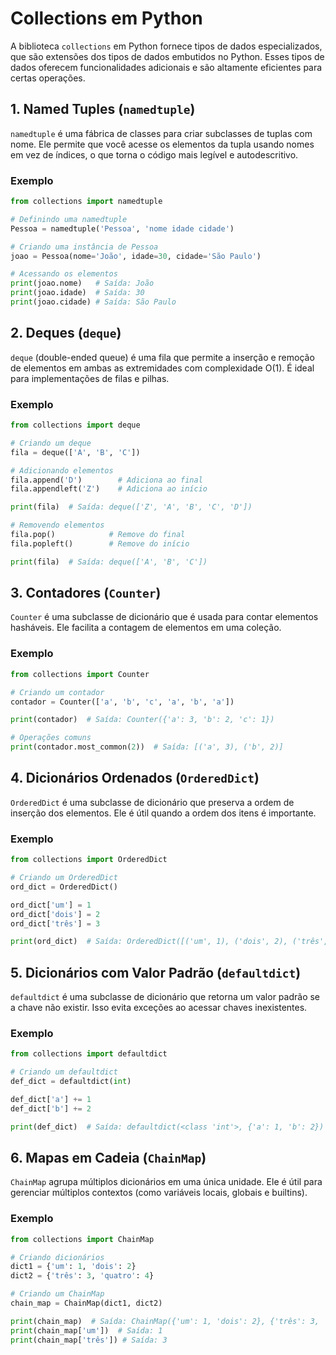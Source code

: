 # Collections em Python

A biblioteca `collections` em Python fornece tipos de dados especializados, que são extensões dos tipos de dados embutidos no Python. Esses tipos de dados oferecem funcionalidades adicionais e são altamente eficientes para certas operações.

## 1. Named Tuples (`namedtuple`)

`namedtuple` é uma fábrica de classes para criar subclasses de tuplas com nome. Ele permite que você acesse os elementos da tupla usando nomes em vez de índices, o que torna o código mais legível e autodescritivo.

### Exemplo

```python
from collections import namedtuple

# Definindo uma namedtuple
Pessoa = namedtuple('Pessoa', 'nome idade cidade')

# Criando uma instância de Pessoa
joao = Pessoa(nome='João', idade=30, cidade='São Paulo')

# Acessando os elementos
print(joao.nome)   # Saída: João
print(joao.idade)  # Saída: 30
print(joao.cidade) # Saída: São Paulo
```

## 2. Deques (`deque`)

`deque` (double-ended queue) é uma fila que permite a inserção e remoção de elementos em ambas as extremidades com complexidade O(1). É ideal para implementações de filas e pilhas.

### Exemplo

```python
from collections import deque

# Criando um deque
fila = deque(['A', 'B', 'C'])

# Adicionando elementos
fila.append('D')        # Adiciona ao final
fila.appendleft('Z')    # Adiciona ao início

print(fila)  # Saída: deque(['Z', 'A', 'B', 'C', 'D'])

# Removendo elementos
fila.pop()            # Remove do final
fila.popleft()        # Remove do início

print(fila)  # Saída: deque(['A', 'B', 'C'])
```

## 3. Contadores (`Counter`)

`Counter` é uma subclasse de dicionário que é usada para contar elementos hasháveis. Ele facilita a contagem de elementos em uma coleção.

### Exemplo

```python
from collections import Counter

# Criando um contador
contador = Counter(['a', 'b', 'c', 'a', 'b', 'a'])

print(contador)  # Saída: Counter({'a': 3, 'b': 2, 'c': 1})

# Operações comuns
print(contador.most_common(2))  # Saída: [('a', 3), ('b', 2)]
```

## 4. Dicionários Ordenados (`OrderedDict`)

`OrderedDict` é uma subclasse de dicionário que preserva a ordem de inserção dos elementos. Ele é útil quando a ordem dos itens é importante.

### Exemplo

```python
from collections import OrderedDict

# Criando um OrderedDict
ord_dict = OrderedDict()

ord_dict['um'] = 1
ord_dict['dois'] = 2
ord_dict['três'] = 3

print(ord_dict)  # Saída: OrderedDict([('um', 1), ('dois', 2), ('três', 3)])
```

## 5. Dicionários com Valor Padrão (`defaultdict`)

`defaultdict` é uma subclasse de dicionário que retorna um valor padrão se a chave não existir. Isso evita exceções ao acessar chaves inexistentes.

### Exemplo

```python
from collections import defaultdict

# Criando um defaultdict
def_dict = defaultdict(int)

def_dict['a'] += 1
def_dict['b'] += 2

print(def_dict)  # Saída: defaultdict(<class 'int'>, {'a': 1, 'b': 2})
```

## 6. Mapas em Cadeia (`ChainMap`)

`ChainMap` agrupa múltiplos dicionários em uma única unidade. Ele é útil para gerenciar múltiplos contextos (como variáveis locais, globais e builtins).

### Exemplo

```python
from collections import ChainMap

# Criando dicionários
dict1 = {'um': 1, 'dois': 2}
dict2 = {'três': 3, 'quatro': 4}

# Criando um ChainMap
chain_map = ChainMap(dict1, dict2)

print(chain_map)  # Saída: ChainMap({'um': 1, 'dois': 2}, {'três': 3, 'quatro': 4})
print(chain_map['um'])  # Saída: 1
print(chain_map['três']) # Saída: 3
```
